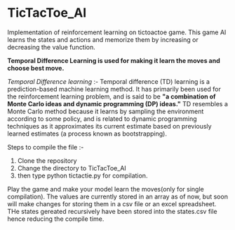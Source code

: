 # TicTacToe_AI
Implementation of reinforcement learning on tictoactoe game.
This game AI learns the states and actions and memorize them by increasing or decreasing the value function.

**Temporal Difference Learning is used for making it learn the moves and choose best move.**



*Temporal Difference learning* :- Temporal difference (TD) learning is a prediction-based machine learning method. It has primarily been used for the reinforcement learning problem, and is said to be **"a combination of Monte Carlo ideas and dynamic programming (DP) ideas."** TD resembles a Monte Carlo method because it learns by sampling the environment according to some policy, and is related to dynamic programming techniques as it approximates its current estimate based on previously learned estimates (a process known as bootstrapping).


Steps to compile the file :- 
1. Clone the repository 
2. Change the directory to TicTacToe_AI
3. then type python tictactie.py for compilation.

Play the game and make your model learn the moves(only for single compilation). The values are currently stored in an array as of now, but soon will make changes for storing them in a csv file or an excel spreadsheet. THe states gereated recursively have been stored into the states.csv file hence reducing the compile time. 
